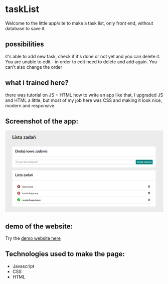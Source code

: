 # taskList
Welcome to the little app/site to make a task list, only front end, without database to save it.
## possibilities
it's able to add new task, check if it's done or not yet and you can delete it.
You are unable to edit - in order to edit need to delete and add again. You can't also change the order
## what i trained here?
there was tutorial on JS + HTML how to write an app like that, I upgraded JS and HTML a little, but most of my job here was CSS and making it look nice, modern and responsive.
## Screenshot of the app:
![app screenshot](img/demo.png)
## demo of the website:
Try the [demo website here](https://wojciechluczak.github.io/taskList)
## Technologies used to make the page:
- Javascript 
- CSS
- HTML
